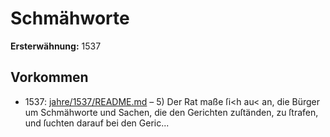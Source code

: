 # Schmähworte

**Ersterwähnung:** 1537

## Vorkommen
- 1537: [jahre/1537/README.md](../jahre/1537/README.md) – 5) Der Rat maße ſi<h au< an, die Bürger um
Schmähworte und Sachen, die den Gerichten zuſtänden,
zu ſtrafen, und ſuchten darauf bei den Geric...
